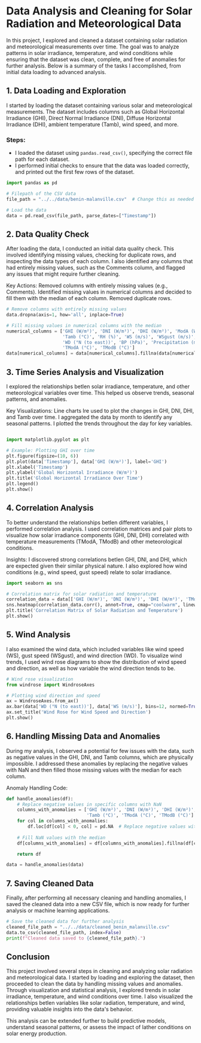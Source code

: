 # Data Analysis and Cleaning for Solar Radiation and Meteorological Data

In this project, I explored and cleaned a dataset containing solar radiation and meteorological measurements over time. The goal was to analyze patterns in solar irradiance, temperature, and wind conditions while ensuring that the dataset was clean, complete, and free of anomalies for further analysis. Below is a summary of the tasks I accomplished, from initial data loading to advanced analysis.

## 1. **Data Loading and Exploration**

I started by loading the dataset containing various solar and meteorological measurements. The dataset includes columns such as Global Horizontal Irradiance (GHI), Direct Normal Irradiance (DNI), Diffuse Horizontal Irradiance (DHI), ambient temperature (Tamb), wind speed, and more.

### Steps:
- I loaded the dataset using `pandas.read_csv()`, specifying the correct file path for each dataset.
- I performed initial checks to ensure that the data was loaded correctly, and printed out the first few rows of the dataset.

```python
import pandas as pd

# Filepath of the CSV data
file_path = "../../data/benin-malanville.csv"  # Change this as needed

# Load the data
data = pd.read_csv(file_path, parse_dates=["Timestamp"])
```
## 2. **Data Quality Check**
After loading the data, I conducted an initial data quality check. This involved identifying missing values, checking for duplicate rows, and inspecting the data types of each column. I also identified any columns that had entirely missing values, such as the Comments column, and flagged any issues that might require further cleaning.

Key Actions:
Removed columns with entirely missing values (e.g., Comments).
Identified missing values in numerical columns and decided to fill them with the median of each column.
Removed duplicate rows.
```python
# Remove columns with entirely missing values
data.dropna(axis=1, how='all', inplace=True)

# Fill missing values in numerical columns with the median
numerical_columns = ['GHI (W/m²)', 'DNI (W/m²)', 'DHI (W/m²)', 'ModA (W/m²)', 'ModB (W/m²)', 
                     'Tamb (°C)', 'RH (%)', 'WS (m/s)', 'WSgust (m/s)', 'WSstdev (m/s)', 
                     'WD (°N (to east))', 'BP (hPa)', 'Precipitation (mm/min)', 
                     'TModA (°C)', 'TModB (°C)']
data[numerical_columns] = data[numerical_columns].fillna(data[numerical_columns].median())
```
## 3. **Time Series Analysis and Visualization**
I explored the relationships betIen solar irradiance, temperature, and other meteorological variables over time. This helped us observe trends, seasonal patterns, and anomalies.

Key Visualizations:
Line charts Ire used to plot the changes in GHI, DNI, DHI, and Tamb over time.
I aggregated the data by month to identify any seasonal patterns.
I plotted the trends throughout the day for key variables.

```python

import matplotlib.pyplot as plt

# Example: Plotting GHI over time
plt.figure(figsize=(10, 6))
plt.plot(data['Timestamp'], data['GHI (W/m²)'], label='GHI')
plt.xlabel('Timestamp')
plt.ylabel('Global Horizontal Irradiance (W/m²)')
plt.title('Global Horizontal Irradiance Over Time')
plt.legend()
plt.show()
```
## 4. **Correlation Analysis**
To better understand the relationships betIen different variables, I performed correlation analysis. I used correlation matrices and pair plots to visualize how solar irradiance components (GHI, DNI, DHI) correlated with temperature measurements (TModA, TModB) and other meteorological conditions.

Insights:
I discovered strong correlations betIen GHI, DNI, and DHI, which are expected given their similar physical nature.
I also explored how wind conditions (e.g., wind speed, gust speed) relate to solar irradiance.
```python
import seaborn as sns

# Correlation matrix for solar radiation and temperature
correlation_data = data[['GHI (W/m²)', 'DNI (W/m²)', 'DHI (W/m²)', 'TModA (°C)', 'TModB (°C)']]
sns.heatmap(correlation_data.corr(), annot=True, cmap="coolwarm", linewidths=0.5)
plt.title('Correlation Matrix of Solar Radiation and Temperature')
plt.show()
```
## 5. **Wind Analysis**
I also examined the wind data, which included variables like wind speed (WS), gust speed (WSgust), and wind direction (WD). To visualize wind trends, I used wind rose diagrams to show the distribution of wind speed and direction, as well as how variable the wind direction tends to be.

```python
# Wind rose visualization
from windrose import WindroseAxes

# Plotting wind direction and speed
ax = WindroseAxes.from_ax()
ax.bar(data['WD (°N (to east))'], data['WS (m/s)'], bins=12, normed=True, opening=0.8, edgecolor='white')
ax.set_title('Wind Rose for Wind Speed and Direction')
plt.show()
```
## 6. **Handling Missing Data and Anomalies**
During my analysis, I observed a potential for few issues with the data, such as negative values in the GHI, DNI, and Tamb columns, which are physically impossible. I addressed these anomalies by replacing the negative values with NaN and then filled those missing values with the median for each column.

Anomaly Handling Code:
```python
def handle_anomalies(df):
    # Replace negative values in specific columns with NaN
    columns_with_anomalies = ['GHI (W/m²)', 'DNI (W/m²)', 'DHI (W/m²)', 'ModA (W/m²)', 'ModB (W/m²)', 
                              'Tamb (°C)', 'TModA (°C)', 'TModB (°C)']
    for col in columns_with_anomalies:
        df.loc[df[col] < 0, col] = pd.NA  # Replace negative values with NaN
    
    # Fill NaN values with the median
    df[columns_with_anomalies] = df[columns_with_anomalies].fillna(df[columns_with_anomalies].median())

    return df

data = handle_anomalies(data)
```
## 7. **Saving Cleaned Data**
Finally, after performing all necessary cleaning and handling anomalies, I saved the cleaned data into a new CSV file, which is now ready for further analysis or machine learning applications.

```python
# Save the cleaned data for further analysis
cleaned_file_path = "../../data/cleaned_benin_malanville.csv"
data.to_csv(cleaned_file_path, index=False)
print(f"Cleaned data saved to {cleaned_file_path}.")
```
## **Conclusion**
This project involved several steps in cleaning and analyzing solar radiation and meteorological data. I started by loading and exploring the dataset, then proceeded to clean the data by handling missing values and anomalies. Through visualization and statistical analysis, I explored trends in solar irradiance, temperature, and wind conditions over time. I also visualized the relationships betIen variables like solar radiation, temperature, and wind, providing valuable insights into the data's behavior.

This analysis can be extended further to build predictive models, understand seasonal patterns, or assess the impact of Iather conditions on solar energy production.